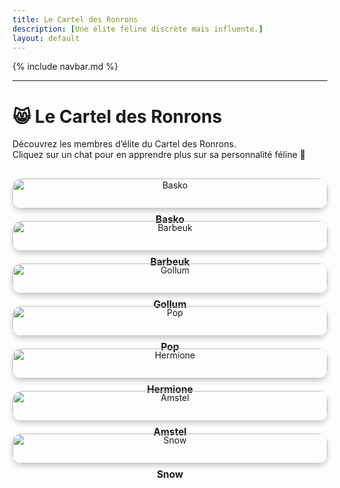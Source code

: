 ```yaml
---
title: Le Cartel des Ronrons
description: [Une élite féline discrète mais influente.]
layout: default
---
```


{% include navbar.md %}

---

<style>
  .vip-grid {
    display: grid;
    grid-template-columns: repeat(auto-fit, minmax(250px, 1fr));
    gap: 20px;
    text-align: center;
    margin-top: 30px;
  }

  .vip-item img {
    width: 100%;
    height: auto;
    border-radius: 15px;
    box-shadow: 0 4px 8px rgba(0,0,0,0.2);
    transition: transform 0.2s ease;
  }

  .vip-item img:hover {
    transform: scale(1.05);
  }

  .vip-name {
    margin-top: 8px;
    font-weight: bold;
    font-size: 1.1em;
  }
</style>

# 😸 Le Cartel des Ronrons

Découvrez les membres d’élite du Cartel des Ronrons.  
Cliquez sur un chat pour en apprendre plus sur sa personnalité féline 🐾

<div class="vip-grid">
  <div class="vip-item">
    <a href="/Bestiaire/Chats/Basko">
      <img src="/Bestiaire/assets/images/Basko.jpg" alt="Basko">
    </a>
    <div class="vip-name">Basko</div>
  </div>

  <div class="vip-item">
    <a href="/Bestiaire/Chats/Barbeuk">
      <img src="/Bestiaire/assets/images/Barbeuk.jpg" alt="Barbeuk">
    </a>
    <div class="vip-name">Barbeuk</div>
  </div>

  <div class="vip-item">
    <a href="/Bestiaire/Chats/Gollum">
      <img src="/Bestiaire/assets/images/Gollum.jpg" alt="Gollum">
    </a>
    <div class="vip-name">Gollum</div>
  </div>

  <div class="vip-item">
    <a href="/Bestiaire/Chats/Pop">
      <img src="/Bestiaire/assets/images/PopVin.jpg" alt="Pop">
    </a>
    <div class="vip-name">Pop</div>
  </div>

  <div class="vip-item">
    <a href="/Bestiaire/Chats/Hermione">
      <img src="/Bestiaire/assets/images/Hermione.jpg" alt="Hermione">
    </a>
    <div class="vip-name">Hermione</div>
  </div>

  <div class="vip-item">
    <a href="/Bestiaire/Chats/Amstel">
      <img src="/Bestiaire/assets/images/Amstel.jpg" alt="Amstel">
    </a>
    <div class="vip-name">Amstel</div>
  </div>

  <div class="vip-item">
    <a href="/Bestiaire/Chats/Snow">
      <img src="/Bestiaire/assets/images/Snow.jpg" alt="Snow">
    </a>
    <div class="vip-name">Snow</div>
  </div>
</div>
